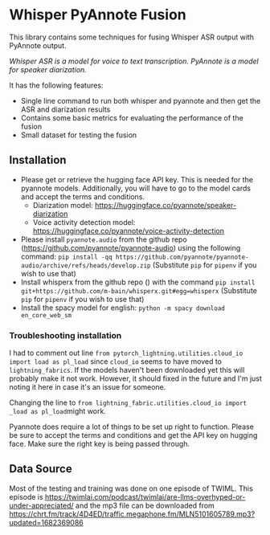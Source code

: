# Whisper PyAnnote Fusion

This library contains some techniques for fusing Whisper ASR output with PyAnnote output.

_Whisper ASR is a model for voice to text transcription. PyAnnote is a model for speaker diarization._ 

It has the following features:
- Single line command to run both whisper and pyannote and then get the ASR and diarization results
- Contains some basic metrics for evaluating the performance of the fusion 
- Small dataset for testing the fusion

## Installation

- Please get or retrieve the hugging face API key. This is needed for the pyannote models. Additionally, you will have to go to the model cards and accept the terms and conditions.
  - Diarization model: https://huggingface.co/pyannote/speaker-diarization
  - Voice activity detection model: https://huggingface.co/pyannote/voice-activity-detection
- Please install `pyannote.audio` from the github repo (https://github.com/pyannote/pyannote-audio) using the following command:
`pip install -qq https://github.com/pyannote/pyannote-audio/archive/refs/heads/develop.zip` (Substitute `pip` for `pipenv` if you wish to use that)
- Install whisperx from the github repo () with the command `pip install git+https://github.com/m-bain/whisperx.git#egg=whisperx` (Substitute `pip` for `pipenv` if you wish to use that)
- Install the spacy model for english:
`python -m spacy download en_core_web_sm`

### Troubleshooting installation

I had to comment out line `from pytorch_lightning.utilities.cloud_io import load as pl_load` since `cloud_io` seems to have moved to `lightning_fabrics`. If the models haven't been downloaded yet this will probably make it not work. However, it should fixed in the future and I'm just noting it here in case it's an issue for someone.

Changing the line to `from lightning_fabric.utilities.cloud_io import _load as pl_load`might work.

Pyannote does require a lot of things to be set up right to function. Please be sure to accept the terms and conditions and get the API key on hugging face. Make sure the right key is being passed through. 

## Data Source

Most of the testing and training was done on one episode of TWIML. This episode is https://twimlai.com/podcast/twimlai/are-llms-overhyped-or-under-appreciated/ and the mp3 file can be downloaded from https://chrt.fm/track/4D4ED/traffic.megaphone.fm/MLN5101605789.mp3?updated=1682369086